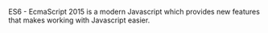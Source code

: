 ES6 - EcmaScript 2015 is a modern Javascript which provides new features
that makes working with Javascript easier.